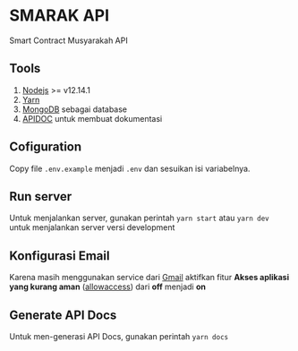 # SMARAK API

Smart Contract Musyarakah API

## Tools

1. [Nodejs] >= v12.14.1
2. [Yarn] 
3. [MongoDB] sebagai database
4. [APIDOC] untuk membuat dokumentasi

## Cofiguration

Copy file `.env.example` menjadi `.env` dan sesuikan isi variabelnya.

## Run server

Untuk menjalankan server, gunakan perintah `yarn start` atau `yarn dev` untuk menjalankan server versi development

## Konfigurasi Email

Karena masih menggunakan service dari [Gmail] aktifkan fitur **Akses aplikasi yang kurang aman** ([allowaccess]) dari **off** menjadi **on**

## Generate API Docs

Untuk men-generasi API Docs, gunakan perintah `yarn docs`

[Nodejs]: https://nodejs.org/en/download/
[Yarn]: https://classic.yarnpkg.com/en/docs/install/
[MongoDB]: https://docs.mongodb.com/manual/administration/install-community/
[APIDOC]: https://apidocjs.com/
[Gmail]: https://mail.google.com/
[Allowaccess]: https://myaccount.google.com/lesssecureapps